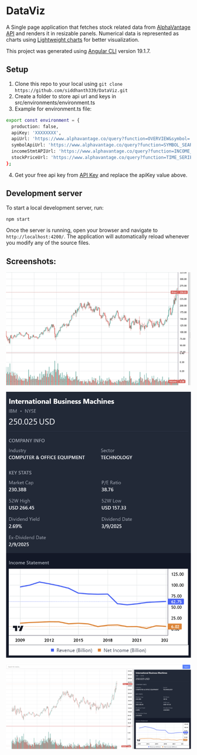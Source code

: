 # DataViz
A Single page application that fetches stock related data from [AlphaVantage API](https://www.alphavantage.co/) and renders it in resizable panels. Numerical data is represented as charts using [Lightweight charts](https://tradingview.github.io/lightweight-charts/docs) for better visualization.

This project was generated using [Angular CLI](https://github.com/angular/angular-cli) version 19.1.7.


## Setup
1. Clone this repo to your local using `git clone https://github.com/siddhanth339/DataViz.git`
2. Create a folder to store api url and keys in src/environments/environment.ts
3. Example for environment.ts file:
```bash
export const environment = {
  production: false,
  apiKey: 'XXXXXXXX',
  apiUrl: 'https://www.alphavantage.co/query?function=OVERVIEW&symbol=',
  symbolApiUrl: 'https://www.alphavantage.co/query?function=SYMBOL_SEARCH&keywords=',
  incomeStmtAPIUrl: 'https://www.alphavantage.co/query?function=INCOME_STATEMENT&symbol=',
  stockPriceUrl: 'https://www.alphavantage.co/query?function=TIME_SERIES_MONTHLY&symbol='
};
```
4. Get your free api key from [API Key](https://www.alphavantage.co/support/#api-key) and replace the apiKey value above.
## Development server

To start a local development server, run:

```bash
npm start
```

Once the server is running, open your browser and navigate to `http://localhost:4200/`. The application will automatically reload whenever you modify any of the source files.

## Screenshots:
![MainChart](public/images/MainChart.png)

![Overview](public/images/OverviewPanel.png)

![EntirePage](public/images/Page.png)



